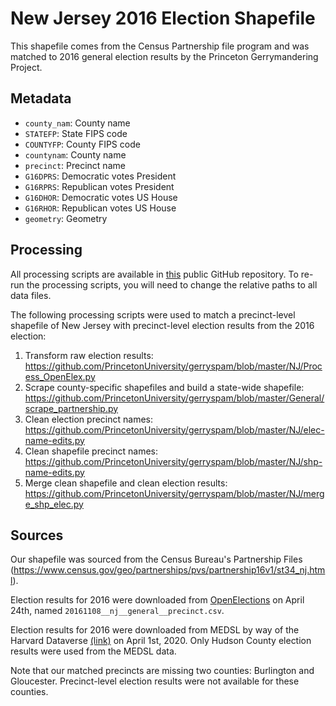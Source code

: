 # New Jersey 2016 Election Shapefile 

This shapefile comes from the Census Partnership file program and was matched to 2016 general election results by the Princeton Gerrymandering Project. 

## Metadata

* `county_nam`: County name
* `STATEFP`: State FIPS code
* `COUNTYFP`: County FIPS code 
* `countynam`: County name
* `precinct`: Precinct name
* `G16DPRS`: Democratic votes President
* `G16RPRS`: Republican votes President
* `G16DHOR`: Democratic votes US House
* `G16RHOR`: Republican votes US House
* `geometry`: Geometry

## Processing

All processing scripts are available in [this](https://github.com/PrincetonUniversity/gerryspam/tree/master/NJ) public GitHub repository. To re-run the processing scripts, you will need to change the relative paths to all data files.

The following processing scripts were used to match a precinct-level shapefile of New Jersey with precinct-level election results from the 2016 election:
1. Transform raw election results: https://github.com/PrincetonUniversity/gerryspam/blob/master/NJ/Process_OpenElex.py 
2. Scrape county-specific shapefiles and build a state-wide shapefile: https://github.com/PrincetonUniversity/gerryspam/blob/master/General/scrape_partnership.py 
3. Clean election precinct names: https://github.com/PrincetonUniversity/gerryspam/blob/master/NJ/elec-name-edits.py 
4. Clean shapefile precinct names: https://github.com/PrincetonUniversity/gerryspam/blob/master/NJ/shp-name-edits.py 
5. Merge clean shapefile and clean election results: https://github.com/PrincetonUniversity/gerryspam/blob/master/NJ/merge_shp_elec.py 

## Sources
Our shapefile was sourced from the Census Bureau's Partnership Files (https://www.census.gov/geo/partnerships/pvs/partnership16v1/st34_nj.html).

Election results for 2016 were downloaded from [OpenElections](https://github.com/openelections/openelections-data-nj/blob/master/2016/20161108__nj__general__precinct.csv) on April 24th, named `20161108__nj__general__precinct.csv`. 

Election results for 2016 were downloaded from MEDSL by way of the Harvard Dataverse [(link)](https://dataverse.harvard.edu/dataset.xhtml?persistentId=doi:10.7910/DVN/PSKDUJ) on April 1st, 2020. Only Hudson County election results were used from the MEDSL data.

Note that our matched precincts are missing two counties: Burlington and Gloucester. Precinct-level election results were not available for these counties. 

